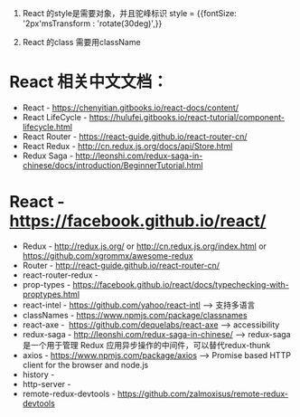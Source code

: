 1. React 的style是需要对象，并且驼峰标识
style = {{fontSize: '2px'msTransform : 'rotate(30deg)',}}

2. React 的class 需要用className

# React 相关中文文档：
* React - https://chenyitian.gitbooks.io/react-docs/content/
* React LifeCycle - https://hulufei.gitbooks.io/react-tutorial/component-lifecycle.html
* React Router - https://react-guide.github.io/react-router-cn/
* React Redux - http://cn.redux.js.org/docs/api/Store.html
* Redux Saga - http://leonshi.com/redux-saga-in-chinese/docs/introduction/BeginnerTutorial.html


# React - https://facebook.github.io/react/ 
* Redux - http://redux.js.org/ or http://cn.redux.js.org/index.html or https://github.com/xgrommx/awesome-redux     
* Router - http://react-guide.github.io/react-router-cn/  
* react-router-redux -     
* prop-types - https://facebook.github.io/react/docs/typechecking-with-proptypes.html    
* react-intel - https://github.com/yahoo/react-intl --> 支持多语言      
* classNames - https://www.npmjs.com/package/classnames 
* react-axe -  https://github.com/dequelabs/react-axe --> accessibility   
* redux-saga - http://leonshi.com/redux-saga-in-chinese/ --> redux-saga 是一个用于管理 Redux 应用异步操作的中间件，可以替代redux-thunk
* axios - https://www.npmjs.com/package/axios --> Promise based HTTP client for the browser and node.js
* history -     
* http-server -   
* remote-redux-devtools - https://github.com/zalmoxisus/remote-redux-devtools
 



